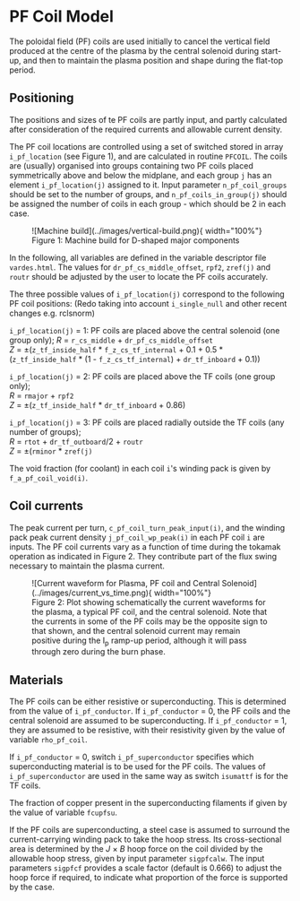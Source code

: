 # PF Coil Model

The poloidal field (PF) coils are used initially to cancel the vertical field produced at the 
centre of the plasma by the central solenoid during start-up, and then to maintain the plasma 
position and shape during the flat-top period.

## Positioning

The positions and sizes of te PF coils are partly input, and partly calculated after consideration 
of the required currents and allowable current density.

The PF coil locations are controlled using a set of switched stored in array `i_pf_location` (see 
Figure 1), and are calculated in routine `PFCOIL`. The coils are (usually) organised into groups 
containing two PF coils placed symmetrically above and below the midplane, and each group `j` has 
an element `i_pf_location(j)` assigned to it. Input parameter `n_pf_coil_groups` should be set to the number of groups, 
and `n_pf_coils_in_group(j)` should be assigned the number of coils in each group - which should be 2 in each case.

<figure markdown>
![Machine build](../images/vertical-build.png){ width="100%"}
<figcaption>Figure 1: Machine build for D-shaped major components</figcaption>
</figure>

In the following, all variables are defined in the variable descriptor file `vardes.html`. The 
values for `dr_pf_cs_middle_offset`, `rpf2`, `zref(j)` and `routr` should be adjusted by the user to locate the PF 
coils accurately.

The three possible values of `i_pf_location(j)` correspond to the following PF coil positions: (Redo taking 
into account `i_single_null` and other recent changes e.g. rclsnorm)

`i_pf_location(j)` = 1: PF coils are placed above the central solenoid (one group only);
*R* = `r_cs_middle` + `dr_pf_cs_middle_offset`<br>
*Z* = $\pm$(`z_tf_inside_half` * `f_z_cs_tf_internal` + 0.1 + 0.5 * (`z_tf_inside_half` * (1 - `f_z_cs_tf_internal`) + `dr_tf_inboard` + 0.1))

`i_pf_location(j)` = 2: PF coils are placed above the TF coils (one group only);<br>
*R* = `rmajor` + `rpf2`<br>
*Z* = $\pm$(`z_tf_inside_half` * `dr_tf_inboard` + 0.86)

`i_pf_location(j)` = 3: PF coils are placed radially outside the TF coils (any number of groups);<br>
*R* = `rtot` + `dr_tf_outboard`/2 + `routr`<br>
*Z* = $\pm$(`rminor` * `zref(j)`

The void fraction (for coolant) in each coil `i`'s winding pack is given by `f_a_pf_coil_void(i)`.

## Coil currents

The peak current per turn, `c_pf_coil_turn_peak_input(i)`, and the winding pack peak current density `j_pf_coil_wp_peak(i)` in 
each PF coil `i` are inputs. The PF coil currents vary as a function of time during the tokamak 
operation as indicated in Figure 2. They contribute part of the flux swing necessary to maintain the plasma current.

<figure markdown>
![Current waveform for Plasma, PF coil and Central Solenoid](../images/current_vs_time.png){ width="100%"}
<figcaption>Figure 2: Plot showing schematically the current waveforms for the plasma, a typical PF 
coil, and the central solenoid. Note that the currents in some of the PF coils may be the opposite 
sign to that shown, and the central solenoid current may remain positive during the I<sub>p</sub> 
ramp-up period, although it will pass through zero during the burn phase.</figcaption>
</figure>

## Materials

The PF coils can be either resistive or superconducting. This is determined from the value of 
`i_pf_conductor`. If `i_pf_conductor` = 0, the PF coils and the central solenoid are assumed to be superconducting. 
If `i_pf_conductor` = 1, they are assumed to be resistive, with their resistivity given by the value of variable `rho_pf_coil`.

If `i_pf_conductor` = 0, switch `i_pf_superconductor` specifies which superconducting material is to be used for the 
PF coils. The values of `i_pf_superconductor` are used in the same way as switch `isumattf` is for the TF coils.

The fraction of copper present in the superconducting filaments if given by the value of 
variable `fcupfsu`.

If the PF coils are superconducting, a steel case is assumed to surround the current-carrying 
winding pack to take the hoop stress. Its cross-sectional area is determined by the *J* $\times$ 
*B* hoop force on the coil divided by the allowable hoop stress, given by input parameter `sigpfcalw`. 
The input parameters `sigpfcf` provides a scale factor (default is 0.666) to adjust the hoop force 
if required, to indicate what proportion of the force is supported by the case.
